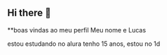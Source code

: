 ## Hi there 👋

**boas vindas ao meu perfil 
Meu nome e Lucas 

estou estudando no alura 
tenho 15 anos, estou no 1d
